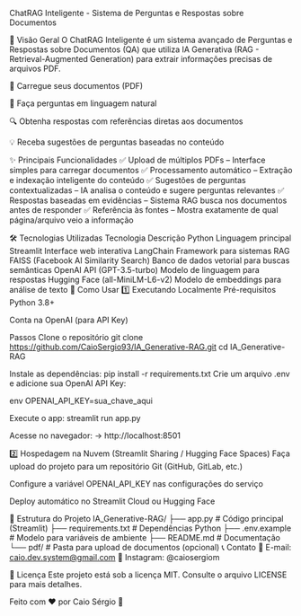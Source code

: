 ChatRAG Inteligente - Sistema de Perguntas e Respostas sobre Documentos

📌 Visão Geral
O ChatRAG Inteligente é um sistema avançado de Perguntas e Respostas sobre Documentos (QA) que utiliza IA Generativa (RAG - Retrieval-Augmented Generation) para extrair informações precisas de arquivos PDF.

📂 Carregue seus documentos (PDF)

🤖 Faça perguntas em linguagem natural

🔍 Obtenha respostas com referências diretas aos documentos

💡 Receba sugestões de perguntas baseadas no conteúdo

✨ Principais Funcionalidades
✅ Upload de múltiplos PDFs – Interface simples para carregar documentos
✅ Processamento automático – Extração e indexação inteligente do conteúdo
✅ Sugestões de perguntas contextualizadas – IA analisa o conteúdo e sugere perguntas relevantes
✅ Respostas baseadas em evidências – Sistema RAG busca nos documentos antes de responder
✅ Referência às fontes – Mostra exatamente de qual página/arquivo veio a informação

🛠️ Tecnologias Utilizadas
Tecnologia	Descrição
Python	Linguagem principal
Streamlit	Interface web interativa
LangChain	Framework para sistemas RAG
FAISS (Facebook AI Similarity Search)	Banco de dados vetorial para buscas semânticas
OpenAI API (GPT-3.5-turbo)	Modelo de linguagem para respostas
Hugging Face (all-MiniLM-L6-v2)	Modelo de embeddings para análise de texto
🚀 Como Usar
1️⃣ Executando Localmente
Pré-requisitos
Python 3.8+

Conta na OpenAI (para API Key)

Passos
Clone o repositório
git clone https://github.com/CaioSergio93/IA_Generative-RAG.git
cd IA_Generative-RAG

Instale as dependências:
pip install -r requirements.txt
Crie um arquivo .env e adicione sua OpenAI API Key:

env
OPENAI_API_KEY=sua_chave_aqui

Execute o app:
streamlit run app.py

Acesse no navegador:
→ http://localhost:8501

2️⃣ Hospedagem na Nuvem (Streamlit Sharing / Hugging Face Spaces)
Faça upload do projeto para um repositório Git (GitHub, GitLab, etc.)

Configure a variável OPENAI_API_KEY nas configurações do serviço

Deploy automático no Streamlit Cloud ou Hugging Face

📂 Estrutura do Projeto
IA_Generative-RAG/
├── app.py                # Código principal (Streamlit)
├── requirements.txt      # Dependências Python
├── .env.example          # Modelo para variáveis de ambiente
├── README.md             # Documentação
└── pdf/                  # Pasta para upload de documentos (opcional)
📞 Contato
💌 E-mail: caio.dev.system@gmail.com
📸 Instagram: @caiosergiom

📜 Licença
Este projeto está sob a licença MIT. Consulte o arquivo LICENSE para mais detalhes.

Feito com ❤️ por Caio Sérgio 🚀
